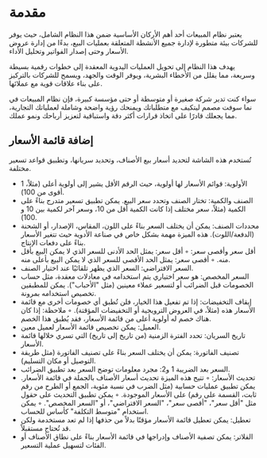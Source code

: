 <rtl>

# مقدمة

يعتبر نظام المبيعات أحد أهم الأركان الأساسية ضمن هذا النظام الشامل، حيث يوفر للشركات بيئة متطورة لإدارة جميع الأنشطة المتعلقة بعمليات البيع، بدءًا من إدارة عروض الأسعار وحتى إصدار الفواتير وتحليل الأداء.

يهدف هذا النظام إلى تحويل العمليات اليدوية المعقدة إلى خطوات رقمية بسيطة وسريعة، مما يقلل من الأخطاء البشرية، ويوفر الوقت والجهد، ويسمح للشركات بالتركيز على بناء علاقات قوية مع عملائها.

سواء كنت تدير شركة صغيرة أو متوسطة أو حتى مؤسسة كبيرة، فإن نظام المبيعات في نما سوفت مصمم ليتكيف مع متطلباتك ويمنحك رؤية واضحة وشاملة لعملياتك التجارية، مما يجعلك قادرًا على اتخاذ قرارات أكثر دقة واستباقية لتعزيز أرباحك ونمو عملك.


## إضافة قائمة الأسعار
تُستخدم هذه الشاشة لتحديد أسعار بيع الأصناف، وتحديد سريانها، وتطبيق قواعد تسعير مختلفة.



* الأولوية: قوائم الأسعار لها أولوية، حيث الرقم الأقل يشير إلى أولوية أعلى (مثلاً، 1 أقوى من 100).
* الصنف والكمية: تختار الصنف وتحدد سعر البيع. يمكن تطبيق تسعير متدرج بناءً على الكمية (مثلاً، سعر مختلف إذا كانت الكمية أقل من 10، وسعر آخر لكمية بين 10 و 100).
* محددات الصنف: يمكن أن يختلف السعر بناءً على اللون، المقاس، الإصدار، أو الشحنة (الدفعة/اللوت). هذه الميزة مهمة بشكل خاص في صناعة الأدوية حيث تتغير الأسعار بناءً على دفعات الإنتاج.
* أقل سعر وأقصى سعر:
    ◦ أقل سعر: يمثل الحد الأدنى للسعر الذي لا يمكن البيع بأقل منه.
    ◦ أقصى سعر: يمثل الحد الأقصى للسعر الذي لا يمكن البيع بأعلى منه.
* السعر الافتراضي: السعر الذي يظهر تلقائيًا عند اختيار الصنف.
* السعر المخصص: هو سعر اختياري يتم استخدامه في معادلات معقدة، مثل حساب الخصومات قبل الضرائب أو لتسعير عملاء معينين (مثل "الأحباب"). يمكن للمطبقين تخصيص استخدامه بمرونة.
* إيقاف التخفيضات: إذا تم تفعيل هذا الخيار، فلن تُطبق أي خصومات أخرى مع قائمة الأسعار هذه (مثلاً، في العروض الترويجية أو التخفيضات المؤقتة).
    ◦ ملاحظة: إذا كان هناك خصم له أولوية أعلى من قائمة الأسعار، فقد يُطبق هذا الخصم.
* العميل: يمكن تخصيص قائمة الأسعار لعميل معين.
* تاريخ السريان: تحدد الفترة الزمنية (من تاريخ إلى تاريخ) التي تسري خلالها قائمة الأسعار.
* تصنيف الفاتورة: يمكن أن يختلف السعر بناءً على تصنيف الفاتورة (مثل طريقة التوصيل أو مكان التسليم).
* السعر بعد الضريبة 1 و2: مجرد معلومات توضح السعر بعد تطبيق الضرائب.
* تحديث الأسعار:
    ◦ تتيح هذه الميزة تحديث أسعار الأصناف بالجملة في قائمة الأسعار. يمكن تطبيق عمليات حسابية (مثل الضرب في نسبة مئوية، الجمع أو الطرح من رقم ثابت، القسمة على رقم) على الأسعار الموجودة.
    ◦ يمكن تطبيق التحديث على حقول مثل "أقل سعر"، "أقصى سعر"، "السعر الافتراضي"، أو "السعر المخصص".
    ◦ يمكن استخدام "متوسط التكلفة" كأساس للحساب.
* تعطيل: يمكن تعطيل قائمة الأسعار مؤقتًا بدلاً من حذفها إذا لم تعد مستخدمة ولكن قد تُحتاج مستقبلاً.
* الفلاتر: يمكن تصفية الأصناف وإدراجها في قائمة الأسعار بناءً على نطاق الأصناف أو الفئات لتسهيل عملية التسعير.






</rtl>


